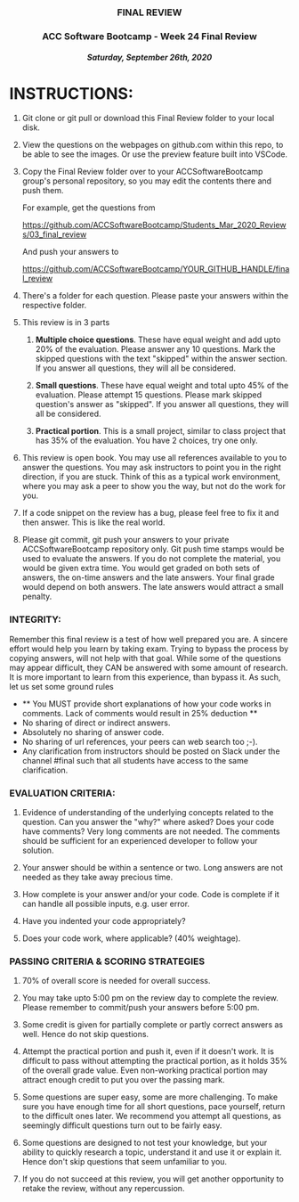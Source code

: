 <center>

### FINAL REVIEW
### ACC Software Bootcamp - Week 24 Final Review
##### Saturday, September 26th, 2020

</center>

# INSTRUCTIONS:

1. Git clone or git pull or download this Final Review folder to your local disk. 

1. View the questions on the webpages on github.com within this repo, to be able to see the images. Or use the preview feature built into VSCode.

1. Copy the Final Review folder over to your ACCSoftwareBootcamp group's personal repository, so you may edit the contents there and push them.  

    For example, get the questions from

    https://github.com/ACCSoftwareBootcamp/Students_Mar_2020_Reviews/03_final_review

    And push your answers to

    https://github.com/ACCSoftwareBootcamp/YOUR_GITHUB_HANDLE/final_review

    
1. There's a folder for each question.  Please paste your answers within the respective folder.  

1. This review is in 3 parts

    1. **Multiple choice questions**. These have equal weight and add upto 20% of the evaluation. Please answer any 10 questions. Mark the skipped questions with the text "skipped" within the answer section.  If you answer all questions, they will all be considered.

    1. **Small questions**.  These have equal weight and total upto 45% of the evaluation. Please attempt 15 questions. Please mark skipped question's answer as "skipped". If you answer all questions, they will all be considered.

    2. **Practical portion**.  This is a small project, similar to class project that has 35% of the evaluation. You have 2 choices, try one only.

1. This review is open book.  You may use all references available to you to answer the questions. You may ask instructors to point you in the right direction, if you are stuck. Think of this as a typical work environment, where you may ask a peer to show you the way, but not do the work for you.

1. If a code snippet on the review has a bug, please feel free to fix it and then answer. This is like the real world.

1. Please git commit, git push your answers to your private ACCSoftwareBootcamp repository only.  Git push time stamps would be used to evaluate the answers.  If you do not complete the material, you would be given extra time. You would get graded on both sets of answers, the on-time answers and the late answers. Your final grade would depend on both answers. The late answers would attract a small penalty.


### INTEGRITY: 

Remember this final review is a test of how well prepared you are. A sincere effort would help you learn by taking exam. Trying to bypass the process by copying answers, will not help with that goal. While some of the questions may appear difficult, they CAN be answered with some amount of research. It is more important to learn from this experience, than bypass it. As such, let us set some ground rules

- ** You MUST provide short explanations of how your code works in comments. Lack of comments would result in 25% deduction **
- No sharing of direct or indirect answers.
- Absolutely no sharing of answer code.
- No sharing of url references, your peers can web search too ;-).
- Any clarification from instructors should be posted on Slack under the channel #final such that all students have access to the same clarification.


### EVALUATION CRITERIA:

1. Evidence of understanding of the underlying concepts related to the question. Can you answer the "why?" where asked? Does your code have comments? Very long comments are not needed. The comments should be sufficient for an experienced developer to follow your solution.

1. Your answer should be within a sentence or two.  Long answers are not needed as they take away precious time.

1. How complete is your answer and/or your code.  Code is complete if it can handle all possible inputs, e.g. user error.

1. Have you indented your code appropriately? 

1. Does your code work, where applicable? (40% weightage).


### PASSING CRITERIA & SCORING STRATEGIES

1. 70% of overall score is needed for overall success. 

1. You may take upto 5:00 pm on the review day to complete the review. Please remember to commit/push your answers before 5:00 pm.

1. Some credit is given for partially complete or partly correct answers as well. Hence do not skip questions.

1. Attempt the practical portion and push it, even if it doesn't work. It is difficult to pass without attempting the practical portion, as it holds 35% of the overall grade value. Even non-working practical portion may attract enough credit to put you over the passing mark.

1. Some questions are super easy, some are more challenging. To make sure you have enough time for all short questions, pace yourself, return to the difficult ones later. We recommend you attempt all questions, as seemingly difficult questions turn out to be fairly easy.

1. Some questions are designed to not test your knowledge, but your ability to quickly research a topic, understand it and use it or explain it. Hence don't skip questions that seem unfamiliar to you.

1. If you do not succeed at this review, you will get another opportunity to retake the review, without any repercussion.